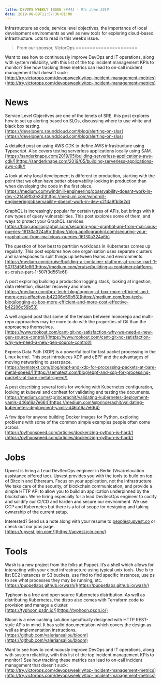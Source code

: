 ```yaml
---
title: DEVOPS WEEKLY ISSUE \#441 - 9th June 2019 
date: 2019-06-09T11:57:36+01:00
---
```


Infrastructure as code, service level objectives, the importance of local development environments as well as new tools for exploring cloud-based infrastructure. Lots to read in this week’s issue.


>From our sponsor, VictorOps
======================

Want to see how to continuously improve DevOps and IT operations, along with system reliability, with this list of the top incident management KPIs to monitor? See how tracking these metrics can lead to on-call incident management that doesn’t suck:
<br>[http://try.victorops.com/devopsweekly/top-incident-management-metrics](http://try.victorops.com/devopsweekly/top-incident-management-metrics)


News
====

Service Level Objectives are one of the tenets of SRE, this post explores how to set up alerting based on SLOs, discussing where to use white and black box testing.
<br>[https://developers.soundcloud.com/blog/alerting-on-slos](https://developers.soundcloud.com/blog/alerting-on-slos)


A detailed post on using AWS CDK to define AWS infrastructure using Typescript. Also covers testing serverless applications locally using SAM.
<br>[https://sanderknape.com/2019/05/building-serverless-applications-aws-cdk/](https://sanderknape.com/2019/05/building-serverless-applications-aws-cdk/)


A look at why local development is different to production, starting with the point that we often have better observability looking in production than when developing the code in the first place.
<br>[https://medium.com/windmill-engineering/observability-doesnt-work-in-dev-c214a9fb3e2d](https://medium.com/windmill-engineering/observability-doesnt-work-in-dev-c214a9fb3e2d)


GraphQL is increasingly popular for certain types of APIs, but brings with it new types of query vulnerabilities. This post explores some of them, and ways to protect your GraphQL services.
<br>[https://blog.apollographql.com/securing-your-graphql-api-from-malicious-queries-16130a324a6b](https://blog.apollographql.com/securing-your-graphql-api-from-malicious-queries-16130a324a6b)


The question of how best to partition workloads in Kubernetes comes up regularly. This post explores how one organisation uses separate clusters and namespaces to split things up between teams and environments.
<br>[https://medium.com/cruise/building-a-container-platform-at-cruise-part-1-507f3d561e6f](https://medium.com/cruise/building-a-container-platform-at-cruise-part-1-507f3d561e6f)


A post exploring building a production logging stack, looking at ingestion, data retention, disaster recovery and more.
<br>[https://medium.com/box-tech-blog/logging-at-box-more-efficient-and-more-cost-effective-b42206c59b53](https://medium.com/box-tech-blog/logging-at-box-more-efficient-and-more-cost-effective-b42206c59b53)


A well argued post that some of the tension between monorepo and multi-repo approaches may be more to do with the properties of Git than the approaches themselves.
<br>[https://www.rookout.com/cant-git-no-satisfaction-why-we-need-a-new-gen-source-control/](https://www.rookout.com/cant-git-no-satisfaction-why-we-need-a-new-gen-source-control/)


Express Data Path (XDP) is a powerful tool for fast packet processing in the Linux kernel. This post introduces XDP and eBPF and the advantages of moving networking to userspace.
<br>[https://sematext.com/blog/ebpf-and-xdp-for-processing-packets-at-bare-metal-speed/](https://sematext.com/blog/ebpf-and-xdp-for-processing-packets-at-bare-metal-speed/)


A post describing several tools for working with Kubernetes configuration, looking at kubeval and conftest for validating and testing the documents.
<br>[https://medium.com/@princerachit/validating-kubernetes-deployment-yamls-d46a16a7e664](https://medium.com/@princerachit/validating-kubernetes-deployment-yamls-d46a16a7e664)


A few tips for anyone building Docker images for Python, exploring problems with some of the common simple examples people often come across.
<br>[https://pythonspeed.com/articles/dockerizing-python-is-hard/](https://pythonspeed.com/articles/dockerizing-python-is-hard/)


Jobs
====

Upvest is hiring a Lead DevSecOps engineer in Berlin (Visa/relocation assistance offered too).
Upvest provides you with the tools to build on top of Bitcoin and Ethereum. Focus on your application, not the infrastructure. We take care of the security, of blockchain communication, and provide a simple HTTP API to allow you to build an application underpinned by the blockchain. We're hiring especially for a lead DevSecOps engineer to codify and solidify our CI/CD and harden and secure our environment. We use GCP and Kubernetes but there is a lot of scope for designing and taking ownership of the current setup.

Interested? Send us a note along with your resume to people@upvest.co or check out our jobs page.
<br>[https://upvest.join.com/](https://upvest.join.com/)


Tools
=====

Wash is a new project from the folks at Puppet. It’s a shell which allows for interacting with your cloud infrastructure using typical unix tools. Use ls to list EC2 instances or S3 buckets, use find to find specific instances, use ps to see what processes they may be running, etc.
<br>[https://puppetlabs.github.io/wash/](https://puppetlabs.github.io/wash/)


Typhoon is a free and open source Kubernetes distribution. As well as distributing Kubernetes, the distro also comes with Terraform code to provision and manage a cluster.
<br>[https://typhoon.psdn.io/](https://typhoon.psdn.io/)


Bloom is a new caching solution specifically designed with HTTP REST-style APIs in mind. It has solid documentation which covers the design as well as implementation instructions.
<br>[https://github.com/valeriansaliou/bloom](https://github.com/valeriansaliou/bloom)



Want to see how to continuously improve DevOps and IT operations, along with system reliability, with this list of the top incident management KPIs to monitor? See how tracking these metrics can lead to on-call incident management that doesn’t suck:
<br>[http://try.victorops.com/devopsweekly/top-incident-management-metrics](http://try.victorops.com/devopsweekly/top-incident-management-metrics)



